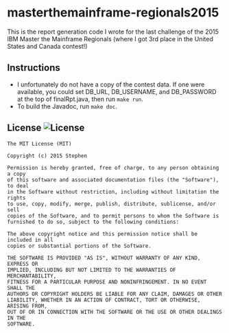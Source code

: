 masterthemainframe-regionals2015
================================

This is the report generation code I wrote for the last challenge of the 2015
IBM Master the Mainframe Regionals (where I got 3rd place in the United States
and Canada contest!)

Instructions
------------

* I unfortunately do not have a copy of the contest data. If one were available,
you could set DB_URL, DB_USERNAME, and DB_PASSWORD at the top of finalRpt.java,
then run `make run`.
* To build the Javadoc, run `make doc`.

License ![License](http://img.shields.io/:license-mit-blue.svg)
-------

    The MIT License (MIT)

    Copyright (c) 2015 Stephen

    Permission is hereby granted, free of charge, to any person obtaining a copy
    of this software and associated documentation files (the "Software"), to deal
    in the Software without restriction, including without limitation the rights
    to use, copy, modify, merge, publish, distribute, sublicense, and/or sell
    copies of the Software, and to permit persons to whom the Software is
    furnished to do so, subject to the following conditions:

    The above copyright notice and this permission notice shall be included in all
    copies or substantial portions of the Software.

    THE SOFTWARE IS PROVIDED "AS IS", WITHOUT WARRANTY OF ANY KIND, EXPRESS OR
    IMPLIED, INCLUDING BUT NOT LIMITED TO THE WARRANTIES OF MERCHANTABILITY,
    FITNESS FOR A PARTICULAR PURPOSE AND NONINFRINGEMENT. IN NO EVENT SHALL THE
    AUTHORS OR COPYRIGHT HOLDERS BE LIABLE FOR ANY CLAIM, DAMAGES OR OTHER
    LIABILITY, WHETHER IN AN ACTION OF CONTRACT, TORT OR OTHERWISE, ARISING FROM,
    OUT OF OR IN CONNECTION WITH THE SOFTWARE OR THE USE OR OTHER DEALINGS IN THE
    SOFTWARE.
